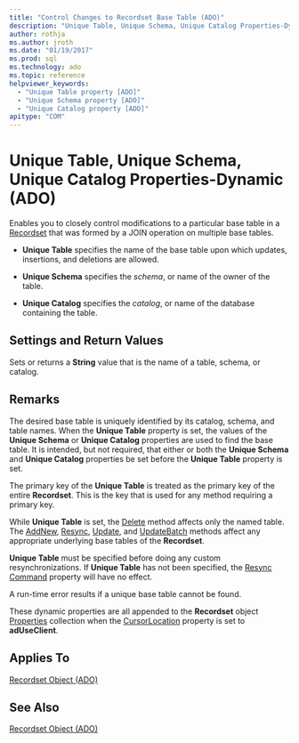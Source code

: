 ```yaml
---
title: "Control Changes to Recordset Base Table (ADO)"
description: "Unique Table, Unique Schema, Unique Catalog Properties-Dynamic (ADO)"
author: rothja
ms.author: jroth
ms.date: "01/19/2017"
ms.prod: sql
ms.technology: ado
ms.topic: reference
helpviewer_keywords:
  - "Unique Table property [ADO]"
  - "Unique Schema property [ADO]"
  - "Unique Catalog property [ADO]"
apitype: "COM"
---
```

# Unique Table, Unique Schema, Unique Catalog Properties-Dynamic (ADO)
Enables you to closely control modifications to a particular base table in a [Recordset](./recordset-object-ado.md) that was formed by a JOIN operation on multiple base tables.  
  
-   **Unique Table** specifies the name of the base table upon which updates, insertions, and deletions are allowed.  
  
-   **Unique Schema** specifies the *schema*, or name of the owner of the table.  
  
-   **Unique Catalog** specifies the *catalog*, or name of the database containing the table.  
  
## Settings and Return Values  
 Sets or returns a **String** value that is the name of a table, schema, or catalog.  
  
## Remarks  
 The desired base table is uniquely identified by its catalog, schema, and table names. When the **Unique Table** property is set, the values of the **Unique Schema** or **Unique Catalog** properties are used to find the base table. It is intended, but not required, that either or both the **Unique Schema** and **Unique Catalog** properties be set before the **Unique Table** property is set.  
  
 The primary key of the **Unique Table** is treated as the primary key of the entire **Recordset**. This is the key that is used for any method requiring a primary key.  
  
 While **Unique Table** is set, the [Delete](./delete-method-ado-recordset.md) method affects only the named table. The [AddNew](./addnew-method-ado.md), [Resync](./resync-method.md), [Update](./update-method.md), and [UpdateBatch](./updatebatch-method.md) methods affect any appropriate underlying base tables of the **Recordset**.  
  
 **Unique Table** must be specified before doing any custom resynchronizations. If **Unique Table** has not been specified, the [Resync Command](./resync-command-property-dynamic-ado.md) property will have no effect.  
  
 A run-time error results if a unique base table cannot be found.  
  
 These dynamic properties are all appended to the **Recordset** object [Properties](./properties-collection-ado.md) collection when the [CursorLocation](./cursorlocation-property-ado.md) property is set to **adUseClient**.  
  
## Applies To  
 [Recordset Object (ADO)](./recordset-object-ado.md)  
  
## See Also  
 [Recordset Object (ADO)](./recordset-object-ado.md)